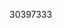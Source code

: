 [//]: # (Created by ./bin/manage_files.pl from ./species/Taenia_asiatica/PRJEB532/Taenia_asiatica_PRJEB532.publication.html on Thu Jun 11 13:46:01 2020)
30397333
